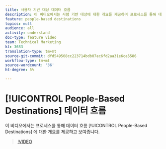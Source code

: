 ```yaml
---
title: 사용자 기반 대상 데이터 흐름
description: 이 비디오에서는 사람 기반 대상에 대한 개요를 제공하며 프로세스를 통해 데이터 흐름을 보여줍니다.
feature: people-based destinations
topics: null
audience: all
activity: understand
doc-type: feature video
team: Technical Marketing
kt: 3683
translation-type: tm+mt
source-git-commit: dfd549508cc223714bdb07ac6fd2aa31e6ca5586
workflow-type: tm+mt
source-wordcount: '36'
ht-degree: 5%

---
```



# [!UICONTROL People-Based Destinations] 데이터 흐름

이 비디오에서는 프로세스를 통해 데이터 흐름 [!UICONTROL People-Based Destinations] 에 대한 개요를 제공하고 보여줍니다.

>[!VIDEO](https://video.tv.adobe.com/v/28968/?quality=12)
